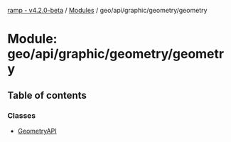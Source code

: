 [ramp - v4.2.0-beta](../README.md) / [Modules](../modules.md) / geo/api/graphic/geometry/geometry

# Module: geo/api/graphic/geometry/geometry

## Table of contents

### Classes

- [GeometryAPI](../classes/geo_api_graphic_geometry_geometry.GeometryAPI.md)
